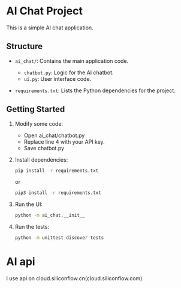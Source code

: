 # AI Chat Project

This is a simple AI chat application.

## Structure

- `ai_chat/`: Contains the main application code.
  - `chatbot.py`: Logic for the AI chatbot.
  - `ui.py`: User interface code.

- `requirements.txt`: Lists the Python dependencies for the project.

## Getting Started

1. Modify some code:
   - Open ai_chat/chatbot.py
   - Replace line 4 <token> with your API key.
   - Save chatbot.py

2. Install dependencies:
   ```bash
   pip install -r requirements.txt
   ```
   or
   ```bash
   pip3 install -r requirements.txt
   ```

3. Run the UI:
   ```bash
   python -m ai_chat.__init__
   ```

4. Run the tests:
   ```bash
   python -m unittest discover tests
   ``` 

# AI api

I use api on cloud.siliconflow.cn(cloud.siliconflow.com)